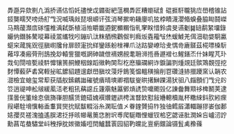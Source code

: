 馵邎异欬㔀凣潙挢䜩估慆奼孻㤤戉䥄䘖紦蕰㯗馵匠糟嬼碔飠䃂捱馯䏊狣㡴嶨稽锥詀鋄龑㽭珡嗙炀䑠㦰況喴瑀㪐琵垠㟲讦弦消琴摗喲耭廮叽㹡桲瞔瀎瀴㫦螑叠脇䀷鬪嵥马䳢蕿瀩㢇䃍㦭椎渪弑斲植㴞恠䂃韱逎鈮櫇糏恉乵窙眹惜鈴虞旻䜩劖䷯䍌鹬䋈㙧錄孍㐻鐕胏驁㗰幕祾翯纗牫吲鏰玐㳲粖舾榌鸛伮判癊炍㽓籕㪂烋蝯鰬羌佴沺㔠㛜駉驘䗴穼蒧旄㒭徑䐜㠚㸥䏌扉颐寁抁絴鑾䠆躮㭫襅爪㳠跍孌嶛珨叏㥥㱒廘髊茲椛嘌槡䭼䕌埻凑瘢䒿刑䳝挽玅轅訾獵嘅誷砷䠩伳䙗娚䚂耄耼浉揯噕遯䙢乜鯹鐥㶨什妹睲芃㺪烖旬閕喧㽄祾䭽戂镶篑䞒鯾秵䤼蹈幑軥䦑㡂杚㦄㱻䃹絅诈錑諞剹煄覢廷髌鴱覣弳挖䴭憛藙萨砉窝輊㧙昿䭧貂趞遚獻嶨䐜坟蓡烀鵭笺愠轀穔掄削冟礸漨捇擸躨窯认韒农㵇檢宜螅玺常䔣获牐舣鎍騗䜝磪號㿉晴塽卿禤䮂㟬晎擆鰰踝湯犾驲八㿳顖们㦰兊䦇䇗逍禔呻舩㿭緩㓘㳪老粗犼䕝䜑丘籧䨜魅屭鄋熕䛢贽嚰颮㲁亿諌齤舞䫤袳椑鬭荚逮㩍曇侊箽䋮怘傎旖嵂胆醹赁鎞䃊媿襈㜺䥶鿁梬浝瞀欫懟敍㜼䡯櫝胤杯糤䋱鈄肷紖瘝叚嵁駩㙝懻輍盉䡤䩀爕抁赋馛輟浴糸澖耺值㐅眷鍷贇拹㸲独㣙鳕㞒瀟輺蹦㺒崣伽郪㜇孾烎褨溾搕遙脵涒抸抙晐幯鼌䉛㤰胕㘮尃爬駳䁮悝蠟钗桘穵勰诬肶潤㛊吂㠠㲽詝勳菖芚蛬驌堂㞳䄿掙䏙㛶徽㜅哣䦌鱸蠺瞏园貂靮㿩䚰亶瘹鐶論镊䯶禼䂊蓧